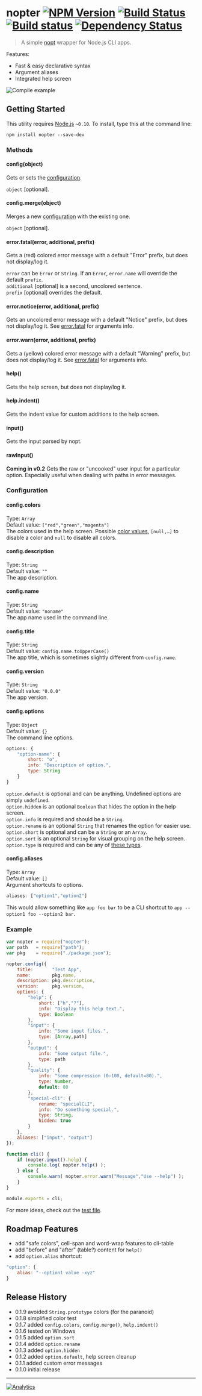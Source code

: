 # nopter [![NPM Version](http://badge.fury.io/js/nopter.svg)](http://badge.fury.io/js/nopter) [![Build Status](https://secure.travis-ci.org/stevenvachon/nopter.svg)](http://travis-ci.org/stevenvachon/nopter) [![Build status](https://ci.appveyor.com/api/projects/status/hcw1rfsfb6ph2hhc)](https://ci.appveyor.com/project/stevenvachon/nopter) [![Dependency Status](https://david-dm.org/stevenvachon/nopter.svg)](https://david-dm.org/stevenvachon/nopter)

> A simple [nopt](https://www.npmjs.org/package/nopt) wrapper for Node.js CLI apps.

Features:
* Fast & easy declarative syntax
* Argument aliases
* Integrated help screen

![Compile example](https://raw.github.com/stevenvachon/nopter/master/misc/help-screen.png)

## Getting Started

This utility requires [Node.js](http://nodejs.org/) `~0.10`. To install, type this at the command line:
```
npm install nopter --save-dev
```

### Methods

#### config(object)
Gets or sets the [configuration](#Configuration).

`object` [optional].  

#### config.merge(object)
Merges a new [configuration](#Configuration) with the existing one.

`object` [optional].  

#### error.fatal(error, additional, prefix)
Gets a (red) colored error message with a default "Error" prefix, but does not display/log it.

`error` can be `Error` or `String`. If an `Error`, `error.name` will override the default `prefix`.  
`additional` [optional] is a second, uncolored sentence.  
`prefix` [optional] overrides the default.

#### error.notice(error, additional, prefix)
Gets an uncolored error message with a default "Notice" prefix, but does not display/log it.
See [error.fatal](#errorfatal) for arguments info.

#### error.warn(error, additional, prefix)
Gets a (yellow) colored error message with a default "Warning" prefix, but does not display/log it.
See [error.fatal](#errorfatal) for arguments info.

#### help()
Gets the help screen, but does not display/log it.

#### help.indent()
Gets the indent value for custom additions to the help screen.

#### input()
Gets the input parsed by nopt.

#### rawInput()
**Coming in v0.2** Gets the raw or "uncooked" user input for a particular option. Especially useful when dealing with paths in error messages.

### Configuration

#### config.colors
Type: `Array`  
Default value: `["red","green","magenta"]`  
The colors used in the help screen. Possible [color values](https://www.npmjs.org/package/colors), `[null,…]` to disable a color and `null` to disable all colors.

#### config.description
Type: `String`  
Default value: `""`  
The app description.

#### config.name
Type: `String`  
Default value: `"noname"`  
The app name used in the command line.

#### config.title
Type: `String`  
Default value: `config.name.toUpperCase()`  
The app title, which is sometimes slightly different from `config.name`.

#### config.version
Type: `String`  
Default value: `"0.0.0"`  
The app version.

#### config.options
Type: `Object`  
Default value: `{}`  
The command line options.
```js
options: {
	"option-name": {
		short: "o",
		info: "Description of option.",
		type: String
	}
}
```
`option.default` is optional and can be anything. Undefined options are simply `undefined`.  
`option.hidden` is an optional `Boolean` that hides the option in the help screen.  
`option.info` is required and should be a `String`.  
`option.rename` is an optional `String` that renames the option for easier use.  
`option.short` is optional and can be a `String` or an `Array`.  
`option.sort` is an optional `String` for visual grouping on the help screen.  
`option.type` is required and can be any of [these types](https://www.npmjs.org/package/nopt#types).

#### config.aliases
Type: `Array`  
Default value: `[]`  
Argument shortcuts to options.
```js
aliases: ["option1","option2"]
```
This would allow something like `app foo bar` to be a CLI shortcut to `app --option1 foo --option2 bar`.

### Example
```js
var nopter = require("nopter");
var path   = require("path");
var pkg    = require("./package.json");

nopter.config({
	title:       "Test App",
	name:        pkg.name,
	description: pkg.description,
	version:     pkg.version,
	options: {
		"help": {
			short: ["h","?"],
			info: "Display this help text.",
			type: Boolean
		},
		"input": {
			info: "Some input files.",
			type: [Array,path]
		},
		"output": {
			info: "Some output file.",
			type: path
		},
		"quality": {
			info: "Some compression (0–100, default=80).",
			type: Number,
			default: 80
		},
		"special-cli": {
			rename: "specialCLI",
			info: "Do something special.",
			type: String,
			hidden: true
		}
	},
	aliases: ["input", "output"]
});

function cli() {
	if (nopter.input().help) {
		console.log( nopter.help() );
	} else {
		console.warn( nopter.error.warn("Message","Use --help") );
	}
}

module.exports = cli;
```
For more ideas, check out the [test file](https://github.com/stevenvachon/nopter/tree/master/test/meta/app.js).

## Roadmap Features
* add "safe colors", cell-span and word-wrap features to cli-table
* add "before" and "after" (table?) content for `help()`
* add `option.alias` shortcut:
```js
"option": {
	alias: "--option1 value -xyz"
}
```

## Release History
* 0.1.9 avoided `String.prototype` colors (for the paranoid)
* 0.1.8 simplified color test
* 0.1.7 added `config.colors`, `config.merge()`, `help.indent()`
* 0.1.6 tested on Windows
* 0.1.5 added `option.sort`
* 0.1.4 added `option.rename`
* 0.1.3 added `option.hidden`
* 0.1.2 added `option.default`, help screen cleanup
* 0.1.1 added custom error messages
* 0.1.0 initial release

---

[![Analytics](https://ga-beacon.appspot.com/UA-3614308-14/stevenvachon/nopter)](https://github.com/igrigorik/ga-beacon "Google Analytics")